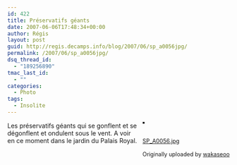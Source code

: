 ```yaml
---
id: 422
title: Préservatifs géants
date: 2007-06-06T17:48:34+00:00
author: Régis
layout: post
guid: http://regis.decamps.info/blog/2007/06/sp_a0056jpg/
permalink: /2007/06/sp_a0056jpg/
dsq_thread_id:
  - "189256890"
tmac_last_id:
  - ""
categories:
  - Photo
tags:
  - Insolite
---
```

<div style="float: right; margin-left: 10px; margin-bottom: 10px;">
  <a href="http://www.flickr.com/photos/wakaseoo/533444679/" title="photo sharing"><img src="http://farm2.static.flickr.com/1161/533444679_804a368a53_m.jpg" alt="" style="border: solid 2px #000000;" /></a><br /> <br /> <span style="font-size: 0.9em; margin-top: 0px;"><br /> <a href="http://www.flickr.com/photos/wakaseoo/533444679/">SP_A0056.jpg</a><br /> <br /> Originally uploaded by <a href="http://www.flickr.com/people/wakaseoo/">wakaseoo</a><br /> </span>
</div>

Les préservatifs géants qui se gonflent et se dégonflent et ondulent sous le vent. A voir en ce moment dans le jardin du Palais Royal.
  
<br clear="all" />
